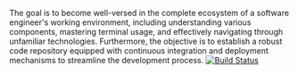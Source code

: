 
The goal is to become well-versed in the complete ecosystem of a software engineer's working environment, including understanding various components, mastering terminal usage, and effectively navigating through unfamiliar technologies. Furthermore, the objective is to establish a robust code repository equipped with continuous integration and deployment mechanisms to streamline the development process.
[![Build Status](https://app.travis-ci.com/GultekinErisik/myDemoApp.svg?branch=master)](https://app.travis-ci.com/GultekinErisik/myDemoApp)

